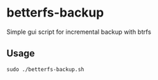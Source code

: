 # betterfs-backup
Simple gui script for incremental backup with btrfs

## Usage
```
sudo ./betterfs-backup.sh
```
